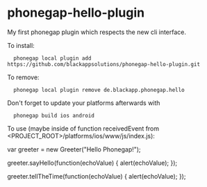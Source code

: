 phonegap-hello-plugin
=====================

My first phonegap plugin which respects the new cli interface.

To install:

      phonegap local plugin add https://github.com/blackappsolutions/phonegap-hello-plugin.git


To remove:

      phonegap local plugin remove de.blackapp.phonegap.hello


Don't forget to update your platforms afterwards with

      phonegap build ios android


To use (maybe inside of function receivedEvent from <PROJECT_ROOT>/platforms/ios/www/js/index.js):

   var greeter = new Greeter("Hello Phonegap!");

   greeter.sayHello(function(echoValue) {
      alert(echoValue);
   });

   greeter.tellTheTime(function(echoValue) {
      alert(echoValue);
   });
